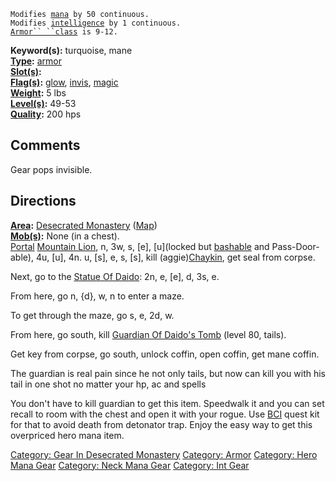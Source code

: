 `Modifies `[`mana`](Mana_Points "wikilink")` by 50 continuous.`  
`Modifies `[`intelligence`](Intelligence "wikilink")` by 1 continuous.`  
[`Armor`` ``class`](Armor_Class "wikilink")` is 9-12.`

**Keyword(s):** turquoise, mane  
**[Type](:Category:_Object_Types "wikilink"):**
[armor](:Category:_Armor "wikilink")  
**[Slot(s)](Object_Slots "wikilink"):** <worn around neck>  
**[Flag(s)](:Category:_Object_Flags "wikilink"):**
[glow](Glow_Flag "wikilink"), [invis](Invis_Flag "wikilink"),
[magic](Magic_Flag "wikilink")  
**[Weight](Object_Weight "wikilink"):** 5 lbs  
**[Level(s)](Object_Level "wikilink"):** 49-53  
**[Quality](Object_Quality "wikilink"):** 200 hps  

## Comments

Gear pops invisible.

## Directions

**[Area](:Category:_Areas "wikilink"):** [Desecrated
Monastery](:Category:_Desecrated_Monastery "wikilink")
([Map](Desecrated_Monastery_Map "wikilink"))  
**[Mob(s)](:Category:_Mobs "wikilink"):** None (in a chest).  
[Portal](Teleport "wikilink") [Mountain Lion](Mountain_Lion "wikilink"),
n, 3w, s, \[e\], \[u\](locked but [bashable](Bash "wikilink") and
Pass-Door-able), 4u, \[u\], 4n. u, \[s\], e, s, \[s\], kill
(aggie)[Chaykin](Chaykin "wikilink"), get seal from corpse.

Next, go to the [Statue Of Daido](Statue_Of_Daido "wikilink"): 2n, e,
\[e\], d, 3s, e.

From here, go n, {d}, w, n to enter a maze.

To get through the maze, go s, e, 2d, w.

From here, go south, kill [Guardian Of Daido's
Tomb](Guardian_Of_Daido's_Tomb "wikilink") (level 80, tails).

Get key from corpse, go south, unlock coffin, open coffin, get mane
coffin.

The guardian is real pain since he not only tails, but now can kill you
with his tail in one shot no matter your hp, ac and spells

You don't have to kill guardian to get this item. Speedwalk it and you
can set recall to room with the chest and open it with your rogue. Use
[BCI](:Category:Black_Circle_Initiates "wikilink") quest kit for that to
avoid death from detonator trap. Enjoy the easy way to get this
overpriced hero mana item.

[Category: Gear In Desecrated
Monastery](Category:_Gear_In_Desecrated_Monastery "wikilink") [Category:
Armor](Category:_Armor "wikilink") [Category: Hero Mana
Gear](Category:_Hero_Mana_Gear "wikilink") [Category: Neck Mana
Gear](Category:_Neck_Mana_Gear "wikilink") [Category: Int
Gear](Category:_Int_Gear "wikilink")
